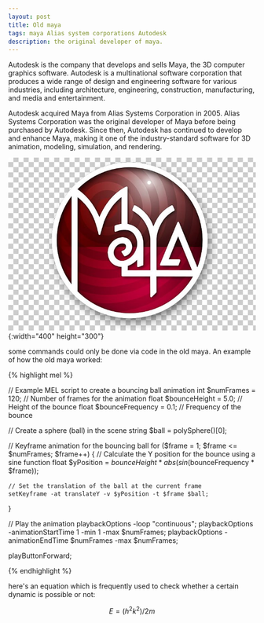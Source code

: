 ```yaml
---
layout: post
title: Old maya
tags: maya Alias system corporations Autodesk
description: the original developer of maya.
---
```

Autodesk is the company that develops and sells Maya, the 3D computer graphics software. Autodesk is a multinational software corporation that produces a wide range of design and engineering software for various industries, including architecture, engineering, construction, manufacturing, and media and entertainment.

Autodesk acquired Maya from Alias Systems Corporation in 2005. Alias Systems Corporation was the original developer of Maya before being purchased by Autodesk. Since then, Autodesk has continued to develop and enhance Maya, making it one of the industry-standard software for 3D animation, modeling, simulation, and rendering.

![Alt Text](/assets/img/Maya.jpg){:width="400" height="300"}

some commands could only be done via code in the old maya. An example of how the old maya worked:

{% highlight mel %}

// Example MEL script to create a bouncing ball animation
int $numFrames = 120;  // Number of frames for the animation
float $bounceHeight = 5.0;  // Height of the bounce
float $bounceFrequency = 0.1;  // Frequency of the bounce

// Create a sphere (ball) in the scene
string $ball = polySphere()[0];

// Keyframe animation for the bouncing ball
for ($frame = 1; $frame <= $numFrames; $frame++) {
    // Calculate the Y position for the bounce using a sine function
    float $yPosition = $bounceHeight * abs(sin($bounceFrequency * $frame));

    // Set the translation of the ball at the current frame
    setKeyframe -at translateY -v $yPosition -t $frame $ball;
}

// Play the animation
playbackOptions -loop "continuous";
playbackOptions -animationStartTime 1 -min 1 -max $numFrames;
playbackOptions -animationEndTime $numFrames -max $numFrames;

playButtonForward;

{% endhighlight %}

here's an equation which is frequently used to check whether a certain dynamic is possible or not:

$$
E = (h^2k^2) / 2m
$$
